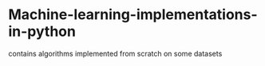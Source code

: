 # Machine-learning-implementations-in-python
contains algorithms implemented from scratch on some datasets
